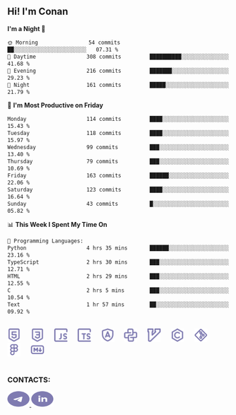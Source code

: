 ## Hi! I'm Conan

<!--START_SECTION:waka-->
**I'm a Night 🦉** 

```text
🌞 Morning                54 commits          ██░░░░░░░░░░░░░░░░░░░░░░░   07.31 % 
🌆 Daytime                308 commits         ██████████░░░░░░░░░░░░░░░   41.68 % 
🌃 Evening                216 commits         ███████░░░░░░░░░░░░░░░░░░   29.23 % 
🌙 Night                  161 commits         █████░░░░░░░░░░░░░░░░░░░░   21.79 % 
```
📅 **I'm Most Productive on Friday** 

```text
Monday                   114 commits         ████░░░░░░░░░░░░░░░░░░░░░   15.43 % 
Tuesday                  118 commits         ████░░░░░░░░░░░░░░░░░░░░░   15.97 % 
Wednesday                99 commits          ███░░░░░░░░░░░░░░░░░░░░░░   13.40 % 
Thursday                 79 commits          ███░░░░░░░░░░░░░░░░░░░░░░   10.69 % 
Friday                   163 commits         ██████░░░░░░░░░░░░░░░░░░░   22.06 % 
Saturday                 123 commits         ████░░░░░░░░░░░░░░░░░░░░░   16.64 % 
Sunday                   43 commits          █░░░░░░░░░░░░░░░░░░░░░░░░   05.82 % 
```


📊 **This Week I Spent My Time On** 

```text
💬 Programming Languages: 
Python                   4 hrs 35 mins       ██████░░░░░░░░░░░░░░░░░░░   23.16 % 
TypeScript               2 hrs 30 mins       ███░░░░░░░░░░░░░░░░░░░░░░   12.71 % 
HTML                     2 hrs 29 mins       ███░░░░░░░░░░░░░░░░░░░░░░   12.55 % 
C                        2 hrs 5 mins        ███░░░░░░░░░░░░░░░░░░░░░░   10.54 % 
Text                     1 hr 57 mins        ██░░░░░░░░░░░░░░░░░░░░░░░   09.92 % 
```


<!--END_SECTION:waka-->


<br>

<div align="left">
  <img src="icons/skills/html.svg" height="30" alt="html5"/>
  <img width="15"/>
  <img src="icons/skills/css.svg" height="30" alt="css"/>
    <img width="15"/>
  <img src="icons/skills/javascript.svg" height="30" alt="javascript"/>
  <img width="15"/>
  <img src="icons/skills/typescript.svg" height="30" alt="typescript"/>
  <img width="15"/>
  <img src="icons/skills/angular.svg" height="30" alt="angular"/>
  <img width="15"/>
  <img src="icons/skills/python.svg" height="30" alt="python"/>
  <img width="15"/>
  <img src="icons/skills/vim.svg" height="30" alt="vim"  />
  <img width="15"/>
  <img src="icons/skills/c.svg" height="30" alt="c"/>
  <img width="15"/>
  <img src="icons/skills/git.svg" height="30" alt="git"/>
  <img width="15"/>
  <img src="icons/skills/figma.svg" height="30" alt="figma"/>
  <img width="15"/>
  <img src="icons/skills/markdown.svg" height="30" alt="markdown"/>
</div>

<br>


### CONTACTS:

<div align="left">
  <a href="https://t.me/gkkconan">
    <img src="icons/contacts/telegram.svg" width="50" height="35" alt="telegram"/>
  </a>
  <a href="https://www.linkedin.com/in/gkkconan">
    <img src="icons/contacts/linkedin.svg" width="50" height="35" alt="linkedin"/>
  </a>
</div>
